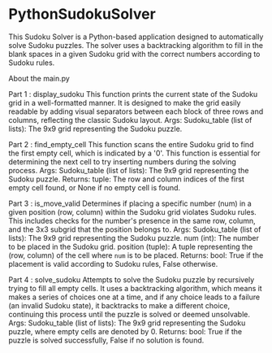 # PythonSudokuSolver
This Sudoku Solver is a Python-based application designed to automatically solve Sudoku puzzles. The solver uses a backtracking algorithm to fill in the blank spaces in a given Sudoku grid with the correct numbers according to Sudoku rules. 


About the main.py

Part 1 :  display_sudoku
    This function prints the current state of the Sudoku grid in a well-formatted manner.
    It is designed to make the grid easily readable by adding visual separators between
    each block of three rows and columns, reflecting the classic Sudoku layout.
    Args:
    Sudoku_table (list of lists): The 9x9 grid representing the Sudoku puzzle.
    
    
Part 2 :  find_empty_cell
    This function scans the entire Sudoku grid to find the first empty cell, which is 
    indicated by a '0'. This function is essential for determining the next cell to try
    inserting numbers during the solving process.
    Args:
    Sudoku_table (list of lists): The 9x9 grid representing the Sudoku puzzle.
    Returns:
    tuple: The row and column indices of the first empty cell found, or None if no empty cell is found.

Part 3 : is_move_valid
    Determines if placing a specific number (num) in a given position (row, column)
    within the Sudoku grid violates Sudoku rules. This includes checks for the number's
    presence in the same row, column, and the 3x3 subgrid that the position belongs to.
    Args:
    Sudoku_table (list of lists): The 9x9 grid representing the Sudoku puzzle.
    num (int): The number to be placed in the Sudoku grid.
    position (tuple): A tuple representing the (row, column) of the cell where `num` is to be placed.
    Returns:
    bool: True if the placement is valid according to Sudoku rules, False otherwise.

Part 4 : solve_sudoku
    Attempts to solve the Sudoku puzzle by recursively trying to fill all empty cells.
    It uses a backtracking algorithm, which means it makes a series of choices one at a time,
    and if any choice leads to a failure (an invalid Sudoku state), it backtracks to make a 
    different choice, continuing this process until the puzzle is solved or deemed unsolvable.
    Args:
    Sudoku_table (list of lists): The 9x9 grid representing the Sudoku puzzle, where empty cells are denoted by 0.
    Returns:
    bool: True if the puzzle is solved successfully, False if no solution is found.


